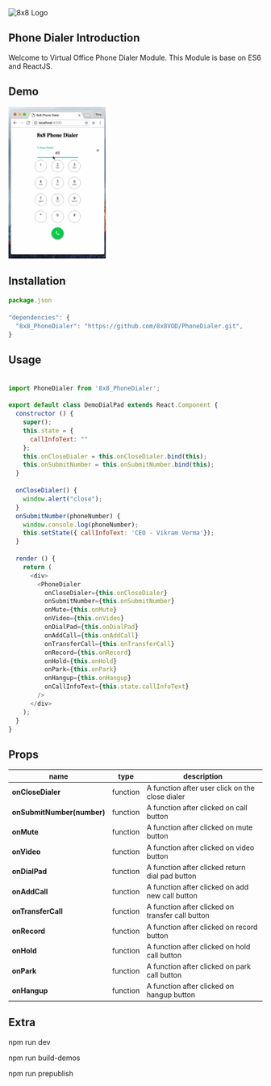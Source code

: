<img src="https://www.8x8.com/images/logo.png" alt="8x8 Logo" />

## Phone Dialer Introduction
Welcome to Virtual Office Phone Dialer Module.
This Module is base on ES6 and ReactJS.

## Demo
<img src="https://github.com/8x8VOD/PhoneDialer/blob/master/demos/dialer-ui.gif" alt="demo" height="300px" />

## Installation

```js
package.json

"dependencies": {
  "8x8_PhoneDialer": "https://github.com/8x8VOD/PhoneDialer.git",
}
```

## Usage

```js

import PhoneDialer from '8x8_PhoneDialer';

export default class DemoDialPad extends React.Component {
  constructor () {
    super();
    this.state = {
      callInfoText: ""
    };
    this.onCloseDialer = this.onCloseDialer.bind(this);
    this.onSubmitNumber = this.onSubmitNumber.bind(this);
  }

  onCloseDialer() {
    window.alert("close");
  }
  onSubmitNumber(phoneNumber) {
    window.console.log(phoneNumber);
    this.setState({ callInfoText: 'CEO - Vikram Verma'});
  }

  render () {
    return (
      <div>
        <PhoneDialer
          onCloseDialer={this.onCloseDialer}
          onSubmitNumber={this.onSubmitNumber}
          onMute={this.onMute}
          onVideo={this.onVideo}
          onDialPad={this.onDialPad}
          onAddCall={this.onAddCall}
          onTransferCall={this.onTransferCall}
          onRecord={this.onRecord}
          onHold={this.onHold}
          onPark={this.onPark}
          onHangup={this.onHangup}
          onCallInfoText={this.state.callInfoText}
        />
      </div>
    );
  }
}

```

## Props
name | type | description
-----|------|------------
**onCloseDialer** | function | A function after user click on the close dialer
**onSubmitNumber(number)** | function | A function after clicked on call button
**onMute** | function | A function after clicked on mute button
**onVideo** | function | A function after clicked on video button
**onDialPad** | function | A function after clicked return dial pad button
**onAddCall** | function |  A function after clicked on add new call button
**onTransferCall** | function |  A function after clicked on transfer call button
**onRecord** | function |  A function after clicked on record button
**onHold** | function |  A function after clicked on hold call button
**onPark** | function |  A function after clicked on park call button
**onHangup** | function | A function after clicked on hangup button

## Extra

npm run dev

npm run build-demos

npm run prepublish
